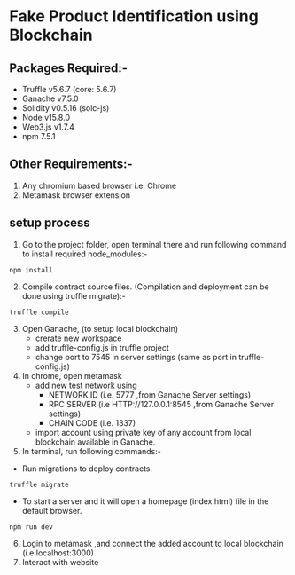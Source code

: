 # Fake Product Identification using Blockchain

## Packages Required:-

- Truffle v5.6.7 (core: 5.6.7)
- Ganache v7.5.0
- Solidity v0.5.16 (solc-js)
- Node v15.8.0
- Web3.js v1.7.4
- npm 7.5.1

## Other Requirements:-

1. Any chromium based browser i.e. Chrome
2. Metamask browser extension

## setup process

1. Go to the project folder, open terminal there and run following command to install required node_modules:-

```
npm install
```

2. Compile contract source files. (Compilation and deployment can be done using truffle migrate):-

```
truffle compile
```

3. Open Ganache, (to setup local blockchain)
   - crerate new workspace
   - add truffle-config.js in truffle project
   - change port to 7545 in server settings (same as port in truffle-config.js)
4. In chrome, open metamask
   - add new test network using
     - NETWORK ID (i.e. 5777 ,from Ganache Server settings)
     - RPC SERVER (i.e HTTP://127.0.0.1:8545 ,from Ganache Server settings)
     - CHAIN CODE (i.e. 1337)
   - import account using private key of any account from local blockchain available in Ganache.
5. In terminal, run following commands:-

- Run migrations to deploy contracts.

```
truffle migrate
```

- To start a server and it will open a homepage (index.html) file in the default browser.

```
npm run dev
```

6. Login to metamask ,and connect the added account to local blockchain (i.e.localhost:3000)
7. Interact with website
